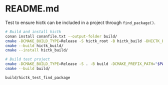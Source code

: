 # README.md

Test to ensure hictk can be included in a project through `find_package()`.

```bash
# Build and install hictk
conan install conanfile.txt --output-folder build/
cmake -DCMAKE_BUILD_TYPE=Release -S hictk_root -B hictk_build -DHICTK_ENABLE_TESTING=OFF -DHICTK_BUILD_TOOLS=OFF -DCMAKE_PREFIX_PATH="$PWD/build" -DCMAKE_INSTALL_PREFIX=hictk_install
cmake --build hictk_build/
cmake --install hictk_build/

# Build test project
cmake -DCMAKE_BUILD_TYPE=Release -S . -B build -DCMAKE_PREFIX_PATH="$PWD/build;$PWD/hictk_install/lib/cmake/hictk/"
cmake --build build/

build/hictk_test_find_package
```
